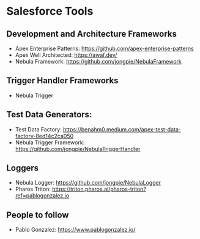# Salesforce Tools

## Development and Architecture Frameworks

- Apex Enterprise Patterns: https://github.com/apex-enterprise-patterns
- Apex Well Architected: https://awaf.dev/
- Nebula Framework: https://github.com/jongpie/NebulaFramework

## Trigger Handler Frameworks

- Nebula Trigger 

## Test Data Generators:

- Test Data Factory: https://benahm0.medium.com/apex-test-data-factory-8ed14c2ca050
- Nebula Trigger Framework: https://github.com/jongpie/NebulaTriggerHandler

## Loggers

- Nebula Logger: https://github.com/jongpie/NebulaLogger
- Pharos Triton: https://triton.pharos.ai/pharos-triton?ref=pablogonzalez.io

## People to follow

- Pablo Gonzalez: https://www.pablogonzalez.io/
